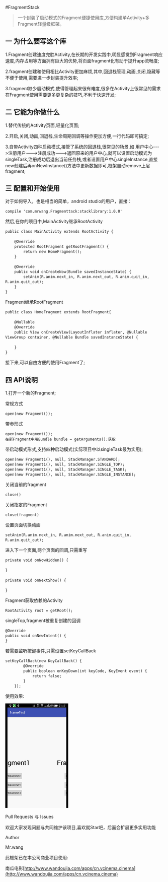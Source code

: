 #FragmentStack


>一个封装了启动模式的Fragment便捷使用库,方便构建单Activity+多Fragment轻量级框架。

## 一 为什么要写这个库

1.Fragment创建速度完胜Activity,在长期的开发实践中,明显感觉到Fragment响应速度,内存占用等方面拥有巨大的优势,将页面fragment化有助于提升app流畅度;

2.fragment创建和使用相比Activity更加麻烦,其中,回退栈管理,动画,关闭,隐藏等不便于使用,需要进一步封装提升效率;

3.fragment缺少启动模式,使得管理起来很有难度,很多在Activity上很常见的需求在Fragment使用需要更多更复杂的技巧,不利于快速开发;

## 二 它能为你做什么

1.替代传统的Activity页面,轻量化页面;

2.开启,关闭,动画,回退栈,生命周期回调等操作更加方便,一行代码即可搞定;

3.自带Activity四种启动模式,接管了系统的回退栈,很常见的场景,如 用户中心--->注册用户--->注册成功--->返回原来的用户中心,就可以设置启动模式为singleTask,注册成功后退出当前任务栈,或者设置用户中心singleInstance,直接new创建后再onNewInstance()方法中更新数据即可,框架自动remove上层fragment;


## 三 配置和开始使用

对于如何导入，也是相当的简单，android studio的用户，直接：

	compile 'com.mrwang.Fragmenttack:stacklibrary:1.0.0'

然后,在你的项目中,MainActivity继承RootActivity


	public class MainActivity extends RootActivity {

	    @Override
	    protected RootFragment getRootFragment() {
	        return new HomeFragment();
	    }

	    @Override
	    public void onCreateNow(Bundle savedInstanceState) {
	        setAnim(R.anim.next_in, R.anim.next_out, R.anim.quit_in, R.anim.quit_out);
	    }
	}


Fragment继承RootFragment

	public class HomeFragment extends RootFragment{

	    @Nullable
	    @Override
	    public View onCreateView(LayoutInflater inflater, @Nullable ViewGroup container, @Nullable Bundle savedInstanceState) {
	
	    }
	}


接下来,可以自由方便的使用Fragment了;



## 四 API说明
1.打开一个新的Fragment;

常规方式
	
	open(new Fragment());

带参形式

	open(new Fragment());
	在新Fragment中用Bundle bundle = getArguments();获取

带启动模式形式,支持四种启动模式(实际项目中以singleTask最为实用);

	open(new Fragment1(), null, StackManager.STANDARD);
	open(new Fragment1(), null, StackManager.SINGLE_TOP);
	open(new Fragment1(), null, StackManager.SINGLE_TASK);
	open(new Fragment1(), null, StackManager.SINGLE_INSTANCE);


关闭当前的fragment

    close()

关闭指定的Fragment

	close(fragment)


设置页面切换动画
	
	setAnim(R.anim.next_in, R.anim.next_out, R.anim.quit_in, R.anim.quit_out);

进入下一个页面,两个页面的回调,只需重写
	
	private void onNowHidden() {

    }

	private void onNextShow() {

    }

Fragment获取依赖的Activity

	RootActivity root = getRoot();

singleTop,fragment被重复创建的回调
	
	@Override
    public void onNewIntent() {
    }

若需要监听按键事件,只需设置setKeyCallBack

	setKeyCallBack(new KeyCallBack() {
            @Override
            public boolean onKeyDown(int keyCode, KeyEvent event) {
                return false;
            }
        });


使用效果:

<img src="play.gif"/>


Pull Requests 与 Issues

欢迎大家发现问题与共同维护该项目,喜欢就Star吧，后面会扩展更多实用功能

Author

Mr.wang


此框架已在本公司商业项目使用:

南瓜电影[http://www.wandoujia.com/apps/cn.vcinema.cinema](http://www.wandoujia.com/apps/cn.vcinema.cinema)
	
	
